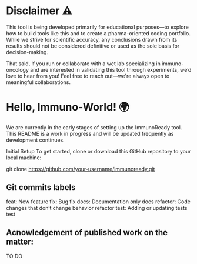 # Disclaimer ⚠️
This tool is being developed primarily for educational purposes—to explore how to build tools like this and to create a pharma-oriented coding portfolio. While we strive for scientific accuracy, any conclusions drawn from its results should not be considered definitive or used as the sole basis for decision-making.

That said, if you run or collaborate with a wet lab specializing in immuno-oncology and are interested in validating this tool through experiments, we’d love to hear from you! Feel free to reach out—we're always open to meaningful collaborations.

# Hello, Immuno-World! 🌍
We are currently in the early stages of setting up the ImmunoReady tool. This README is a work in progress and will be updated frequently as development continues.

Initial Setup
To get started, clone or download this GitHub repository to your local machine:

git clone https://github.com/your-username/immunoready.git

## Git commits labels
feat:	New feature
fix:	Bug fix
docs:	Documentation only	docs
refactor:	Code changes that don’t change behavior	refactor
test:	Adding or updating tests	test


## Acnowledgement of published work on the matter:
TO DO
